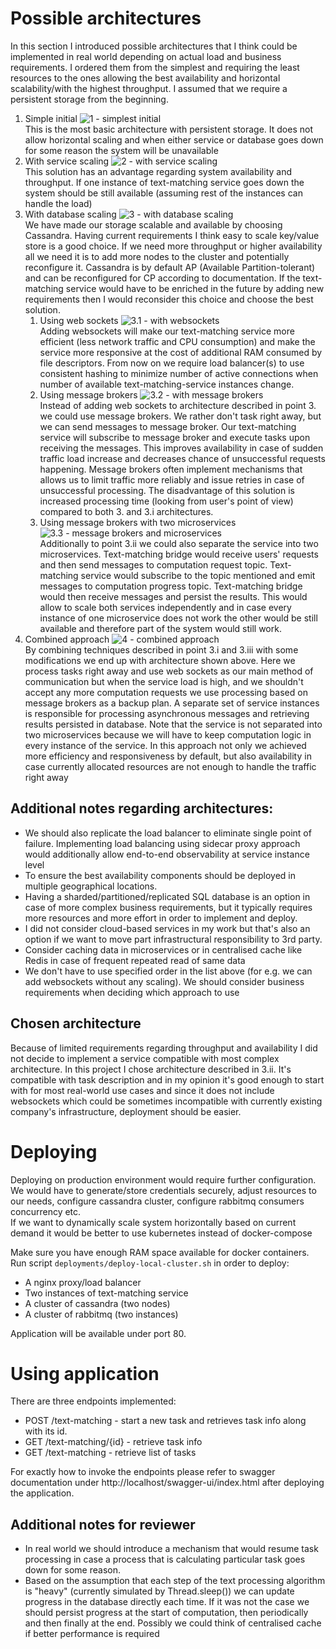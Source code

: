 # Possible architectures

In this section I introduced possible architectures that I think could be implemented in real world depending on actual
load and
business requirements. I ordered them from the simplest and requiring the least resources to the ones allowing the best
availability and horizontal scalability/with the highest throughput. I assumed that we require a persistent storage from
the beginning.

1. Simple initial
   ![1 - simplest initial](possibleArchitectures/1-simple-initial.png)<br/>
   This is the most basic architecture with persistent storage. It does not allow horizontal scaling and when either
   service or database goes down for some reason the system will be unavailable
2. With service scaling
   ![2 - with service scaling](possibleArchitectures/2-with-service-scaling.png)<br/>
   This solution has an advantage regarding system availability and throughput. If one instance of text-matching service
   goes down
   the system should be still available (assuming rest of the instances can handle the load)
3. With database scaling
   ![3 - with database scaling](possibleArchitectures/3-with-database-scaling.png)<br>
   We have made our storage scalable and available by choosing Cassandra. Having current requirements I think easy to
   scale key/value store is a good choice. If
   we need more throughput or higher availability all we need it is to add more nodes to the cluster and potentially
   reconfigure it. Cassandra is by default
   AP (Available Partition-tolerant) and can be reconfigured for CP according to documentation. If the text-matching
   service would have to be enriched in the
   future by adding new requirements then I would reconsider this choice and choose the best solution.
    1. Using web sockets
       ![3.1 - with websockets](possibleArchitectures/3.1-with-web-sockets.png)<br/>
       Adding websockets will make our text-matching service more efficient (less network traffic and CPU consumption)
       and make the service more
       responsive at the cost of additional RAM consumed by file descriptors. From now on we require load balancer(s) to
       use consistent hashing to
       minimize number of active connections when number of available text-matching-service instances change.
    2. Using message brokers
       ![3.2 - with message brokers](possibleArchitectures/3.2-with-message-brokers.png)<br/>
       Instead of adding web sockets to architecture described in point 3. we could use message brokers. We rather don't
       task right away, but we
       can send messages to message broker. Our text-matching service will subscribe to message broker and execute tasks
       upon receiving the messages.
       This improves availability in case of sudden traffic load increase and decreases chance of unsuccessful requests
       happening. Message brokers
       often implement mechanisms that allows us to limit traffic more reliably and issue retries in case of
       unsuccessful processing. The disadvantage of this
       solution is increased processing time (looking from user's point of view) compared to both 3. and 3.i
       architectures.
    3. Using message brokers with two microservices
       ![3.3 - message brokers and microservices](possibleArchitectures/3.3-message-brokers-microservices.png)<br/>
       Additionally to point 3.ii we could also separate the service into two microservices. Text-matching bridge would
       receive users' requests and then send
       messages to computation request topic. Text-matching service would subscribe to the topic mentioned and emit
       messages to computation progress topic.
       Text-matching bridge would then receive messages and persist the results. This would allow to scale both services
       independently and in case every
       instance of
       one microservice does not work the other would be still available and therefore part of the system would still
       work.
4. Combined approach
   ![4 - combined approach](possibleArchitectures/4-combined-approach.png)<br/>
   By combining techniques described in point 3.i and 3.iii with some modifications we end up with architecture shown
   above. Here we process tasks right away and
   use web sockets as our main method of communication but when the service load is high, and we shouldn't accept any
   more computation requests we use
   processing based on message brokers as a backup plan. A separate set of service instances is responsible for
   processing asynchronous messages and retrieving
   results persisted in database. Note that the service is not separated into two microservices because we will have to
   keep computation logic in every instance
   of the service. In this approach not only we achieved more efficiency and responsiveness by default, but also
   availability in case currently allocated
   resources are not enough to handle the traffic right away

## Additional notes regarding architectures:

- We should also replicate the load balancer to eliminate single point of failure.
  Implementing load balancing using sidecar proxy approach would additionally allow end-to-end observability at service
  instance level
- To ensure the best availability components should be deployed in multiple geographical locations.
- Having a sharded/partitioned/replicated SQL database is an option in case of more complex business requirements, but
  it typically requires more
  resources and more effort in order to implement and deploy.
- I did not consider cloud-based services in my work but that's also an option if we want to move part infrastructural
  responsibility to 3rd party.
- Consider caching data in microservices or in centralised cache like Redis in case of frequent repeated read of same
  data
- We don't have to use specified order in the list above (for e.g. we can add websockets without any scaling). We should
  consider business requirements when
  deciding which approach to use

## Chosen architecture

Because of limited requirements regarding throughput and availability I did not decide to implement a service compatible
with most complex architecture. In this
project I chose architecture described in 3.ii. It's compatible with task description and in my opinion it's good enough
to start with for most real-world use cases and since it does not include
websockets which could be sometimes incompatible with currently existing company's infrastructure, deployment should be
easier.

# Deploying

Deploying on production environment would require further configuration. We would have to generate/store credentials
securely, adjust resources to our needs, configure cassandra cluster, configure rabbitmq consumers concurrency etc.  
If we want to dynamically scale system horizontally based on current demand it would be better to use kubernetes instead
of docker-compose

Make sure you have enough RAM space available for docker containers. Run script `deployments/deploy-local-cluster.sh` in
order to deploy:

- A nginx proxy/load balancer
- Two instances of text-matching service
- A cluster of cassandra (two nodes)
- A cluster of rabbitmq (two instances)

Application will be available under port 80.

# Using application

There are three endpoints implemented:

- POST /text-matching - start a new task and retrieves task info along with its id.
- GET /text-matching/{id} - retrieve task info
- GET /text-matching - retrieve list of tasks

For exactly how to invoke the endpoints please refer to swagger documentation
under http://localhost/swagger-ui/index.html after deploying the application.

## Additional notes for reviewer

- In real world we should introduce a mechanism that would resume task processing in case a process that is calculating
  particular task goes down for some reason.
- Based on the assumption that each step of the text processing algorithm is "heavy" (currently simulated by
  Thread.sleep()) we can update progress in the database directly each time. If it was not the case we should persist
  progress at the start of computation, then periodically and then finally at the end. Possibly we could think of
  centralised cache if better performance is required 
